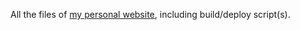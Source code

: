 
All the files of [my personal website](https://sebastiano.tronto.net),
including build/deploy script(s).
